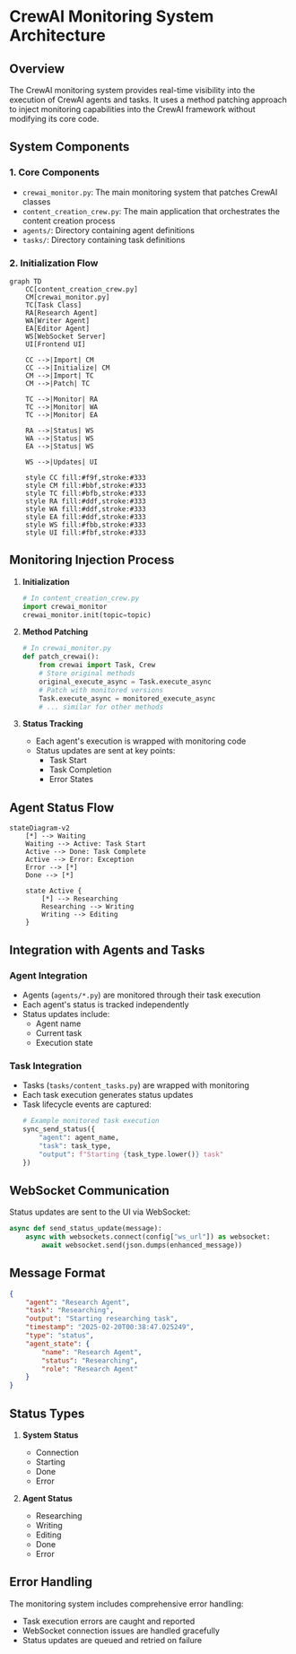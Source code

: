 # CrewAI Monitoring System Architecture

## Overview

The CrewAI monitoring system provides real-time visibility into the execution of CrewAI agents and tasks. It uses a method patching approach to inject monitoring capabilities into the CrewAI framework without modifying its core code.

## System Components

### 1. Core Components
- `crewai_monitor.py`: The main monitoring system that patches CrewAI classes
- `content_creation_crew.py`: The main application that orchestrates the content creation process
- `agents/`: Directory containing agent definitions
- `tasks/`: Directory containing task definitions

### 2. Initialization Flow

```mermaid
graph TD
    CC[content_creation_crew.py]
    CM[crewai_monitor.py]
    TC[Task Class]
    RA[Research Agent]
    WA[Writer Agent]
    EA[Editor Agent]
    WS[WebSocket Server]
    UI[Frontend UI]

    CC -->|Import| CM
    CC -->|Initialize| CM
    CM -->|Import| TC
    CM -->|Patch| TC
    
    TC -->|Monitor| RA
    TC -->|Monitor| WA
    TC -->|Monitor| EA
    
    RA -->|Status| WS
    WA -->|Status| WS
    EA -->|Status| WS
    
    WS -->|Updates| UI

    style CC fill:#f9f,stroke:#333
    style CM fill:#bbf,stroke:#333
    style TC fill:#bfb,stroke:#333
    style RA fill:#ddf,stroke:#333
    style WA fill:#ddf,stroke:#333
    style EA fill:#ddf,stroke:#333
    style WS fill:#fbb,stroke:#333
    style UI fill:#fbf,stroke:#333
```

## Monitoring Injection Process

1. **Initialization**
   ```python
   # In content_creation_crew.py
   import crewai_monitor
   crewai_monitor.init(topic=topic)
   ```

2. **Method Patching**
   ```python
   # In crewai_monitor.py
   def patch_crewai():
       from crewai import Task, Crew
       # Store original methods
       original_execute_async = Task.execute_async
       # Patch with monitored versions
       Task.execute_async = monitored_execute_async
       # ... similar for other methods
   ```

3. **Status Tracking**
   - Each agent's execution is wrapped with monitoring code
   - Status updates are sent at key points:
     - Task Start
     - Task Completion
     - Error States

## Agent Status Flow

```mermaid
stateDiagram-v2
    [*] --> Waiting
    Waiting --> Active: Task Start
    Active --> Done: Task Complete
    Active --> Error: Exception
    Error --> [*]
    Done --> [*]

    state Active {
        [*] --> Researching
        Researching --> Writing
        Writing --> Editing
    }
```

## Integration with Agents and Tasks

### Agent Integration
- Agents (`agents/*.py`) are monitored through their task execution
- Each agent's status is tracked independently
- Status updates include:
  - Agent name
  - Current task
  - Execution state

### Task Integration
- Tasks (`tasks/content_tasks.py`) are wrapped with monitoring
- Each task execution generates status updates
- Task lifecycle events are captured:
  ```python
  # Example monitored task execution
  sync_send_status({
      "agent": agent_name,
      "task": task_type,
      "output": f"Starting {task_type.lower()} task"
  })
  ```

## WebSocket Communication

Status updates are sent to the UI via WebSocket:
```python
async def send_status_update(message):
    async with websockets.connect(config["ws_url"]) as websocket:
        await websocket.send(json.dumps(enhanced_message))
```

## Message Format

```json
{
    "agent": "Research Agent",
    "task": "Researching",
    "output": "Starting researching task",
    "timestamp": "2025-02-20T00:38:47.025249",
    "type": "status",
    "agent_state": {
        "name": "Research Agent",
        "status": "Researching",
        "role": "Research Agent"
    }
}
```

## Status Types

1. **System Status**
   - Connection
   - Starting
   - Done
   - Error

2. **Agent Status**
   - Researching
   - Writing
   - Editing
   - Done
   - Error

## Error Handling

The monitoring system includes comprehensive error handling:
- Task execution errors are caught and reported
- WebSocket connection issues are handled gracefully
- Status updates are queued and retried on failure 